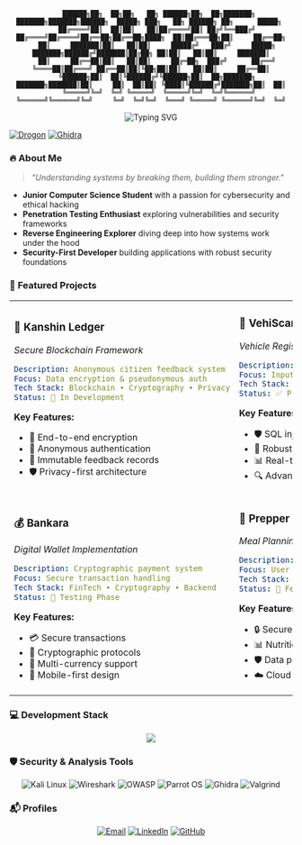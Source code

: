 <div align="center">

<link href="https://fonts.googleapis.com/css2?family=Anaheim:wght@400&family=Orbitron:wght@400;700;900&family=Share+Tech+Mono:wght@400&display=swap" rel="stylesheet">

```
    ██████╗██╗  ██╗██╗   ██╗ ██████╗██╗  ██╗███████╗    ███████╗███████╗██████╗  █████╗ ███╗   ██╗ ██████╗ ██╗      █████╗ 
   ██╔════╝██║  ██║██║   ██║██╔════╝██║ ██╔╝╚══███╔╝    ██╔════╝██╔════╝██╔══██╗██╔══██╗████╗  ██║██╔═══██╗██║     ██╔══██╗
   ██║     ███████║██║   ██║██║     █████╔╝   ███╔╝     █████╗  ███████╗██████╔╝███████║██╔██╗ ██║██║   ██║██║     ███████║
   ██║     ██╔══██║██║   ██║██║     ██╔═██╗  ███╔╝      ██╔══╝  ╚════██║██╔═══╝ ██╔══██║██║╚██╗██║██║   ██║██║     ██╔══██║
   ╚██████╗██║  ██║╚██████╔╝╚██████╗██║  ██╗███████╗    ███████╗███████║██║     ██║  ██║██║ ╚████║╚██████╔╝███████╗██║  ██║
    ╚═════╝╚═╝  ╚═╝ ╚═════╝  ╚═════╝╚═╝  ╚═╝╚══════╝    ╚══════╝╚══════╝╚═╝     ╚═╝  ╚═╝╚═╝  ╚═══╝ ╚═════╝ ╚══════╝╚═╝  ╚═╝
```

<img src="https://readme-typing-svg.herokuapp.com?font=Fira+Code&size=22&duration=3000&pause=1000&color=00F7FF&center=true&vCenter=true&width=600&lines=Cybersecurity+Enthusiast;Penetration+Testing;Reverse+Engineering;Ethical+Hacking" alt="Typing SVG" />

</div>

[![Drogon](https://img.shields.io/badge/Chuckz_Portfolio-1679A7?style=for-the-badge)](https://chuckz.vercel.app)
[![Ghidra](https://img.shields.io/badge/CURRICULUM_VITAE-FF6B35?style=for-the-badge&logoColor=white)](https://drive.google.com/file/d/1qM-Yn8dWHh0vjfcyBjQfJAzQ9DHfnSnq/view?usp=drive_link)

### 🔥 **About Me**

> *"Understanding systems by breaking them, building them stronger."*

- **Junior Computer Science Student** with a passion for cybersecurity and ethical hacking  
- **Penetration Testing Enthusiast** exploring vulnerabilities and security frameworks  
- **Reverse Engineering Explorer** diving deep into how systems work under the hood  
- **Security-First Developer** building applications with robust security foundations

<div align="center">

</div>

### 🚀 **Featured Projects**

<table>
<tr>
<td width="50%">

### 🔗 **Kanshin Ledger**
*Secure Blockchain Framework*

```yaml
Description: Anonymous citizen feedback system
Focus: Data encryption & pseudonymous auth
Tech Stack: Blockchain • Cryptography • Privacy
Status: 🚧 In Development
```

**Key Features:**
- 🔐 End-to-end encryption
- 👤 Anonymous authentication
- 🔗 Immutable feedback records
- 🛡️ Privacy-first architecture

</td>
<td width="50%">

### 🚗 **VehiScan**
*Vehicle Registration Tracker*

```yaml
Description: Secure vehicle tracking system
Focus: Input validation & SQL injection prevention
Tech Stack: Security • API Design • Authentication
Status: ✅ Production Ready
```

**Key Features:**
- 🛡️ SQL injection protection
- 🔑 Robust authentication
- 📊 Real-time tracking
- 🔍 Advanced validation

</td>
</tr>
<tr>
<td width="50%">

### 💰 **Bankara**
*Digital Wallet Implementation*

```yaml
Description: Cryptographic payment system
Focus: Secure transaction handling
Tech Stack: FinTech • Cryptography • Backend
Status: 🔄 Testing Phase
```

**Key Features:**
- 💳 Secure transactions
- 🔐 Cryptographic protocols
- 💼 Multi-currency support
- 📱 Mobile-first design

</td>
<td width="50%">

### 📱 **Prepper**
*Meal Planning Application*

```yaml
Description: Secure meal planning platform
Focus: User data protection & session management
Tech Stack: Authentication • Firebase • Data Protection
Status: 🎯 Feature Complete
```

**Key Features:**
- 🔒 Secure sessions
- 📊 Nutritional tracking
- 🛡️ Data protection
- ☁️ Cloud synchronization

</td>
</tr>
</table>


### 💻 **Development Stack**
<div align="center">

[![](https://skillicons.dev/icons?i=c,cpp,js,ts,python,bash,powershell,visualstudio,vscode,github,linux,windows,firebase,postgresql&theme=dark)](https://skillicons.dev)

</div>


### 🛡️ **Security & Analysis Tools**
<div align="center">

![Kali Linux](https://img.shields.io/badge/Kali_Linux-557C94?style=for-the-badge&logo=kali-linux&logoColor=white)
![Wireshark](https://img.shields.io/badge/Wireshark-1679A7?style=for-the-badge&logo=wireshark&logoColor=white)
![OWASP](https://img.shields.io/badge/OWASP-000000?style=for-the-badge&logo=owasp&logoColor=white)
![Parrot OS](https://img.shields.io/badge/Parrot_OS-87CEEB?style=for-the-badge&logoColor=white)
![Ghidra](https://img.shields.io/badge/Ghidra-FF6B35?style=for-the-badge&logoColor=white)
![Valgrind](https://img.shields.io/badge/Valgrind-2F4F4F?style=for-the-badge&logoColor=white)

</div>


### 📬 **Profiles**

<div align="center">

[![Email](https://img.shields.io/badge/Email-chuckz.espanola99%40gmail.com-red?style=for-the-badge&logo=gmail&logoColor=white)](mailto:chuckz.espanola99@gmail.com)
[![LinkedIn](https://img.shields.io/badge/LinkedIn-chuckz--española-blue?style=for-the-badge&logo=linkedin&logoColor=white)](https://linkedin.com/in/chuckz-española)
[![GitHub](https://img.shields.io/badge/GitHub-chuckzxxmello-black?style=for-the-badge&logo=github&logoColor=white)](https://github.com/chuckzxxmello)

</div>
